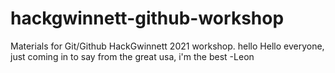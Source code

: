 # hackgwinnett-github-workshop
Materials for Git/Github HackGwinnett 2021 workshop.
hello
Hello everyone, just coming in to say from the great usa, i'm the best
-Leon

